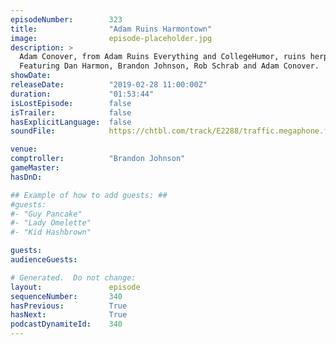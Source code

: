 ```yaml
---
episodeNumber:        323
title:                "Adam Ruins Harmontown"
image:                episode-placeholder.jpg
description: >
  Adam Conover, from Adam Ruins Everything and CollegeHumor, ruins herpes, hymens and Harmontown. Brandon Johnson is our guest comptroller, and Schrab is back with another new chair.
  Featuring Dan Harmon, Brandon Johnson, Rob Schrab and Adam Conover.
showDate:             
releaseDate:          "2019-02-28 11:00:00Z"
duration:             "01:53:44"
isLostEpisode:        false
isTrailer:            false
hasExplicitLanguage:  false
soundFile:            https://chtbl.com/track/E2288/traffic.megaphone.fm/STA7557659041.mp3?updated=1596565741

venue:                
comptroller:          "Brandon Johnson"
gameMaster:           
hasDnD:               

## Example of how to add guests: ##
#guests:
#- "Guy Pancake"
#- "Lady Omelette"
#- "Kid Hashbrown"

guests:
audienceGuests:

# Generated.  Do not change:
layout:               episode
sequenceNumber:       340
hasPrevious:          True
hasNext:              True
podcastDynamiteId:    340
---
```


<!-- The episode description will be rendered here -->
<!-- Add your content below here -->

